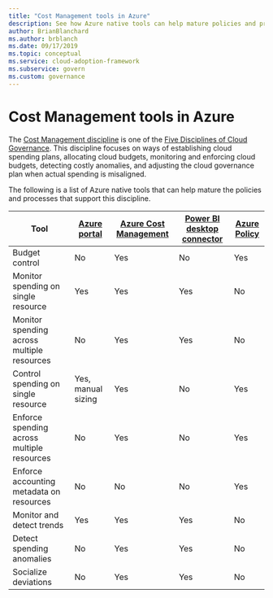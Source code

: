 ```yaml
---
title: "Cost Management tools in Azure"
description: See how Azure native tools can help mature policies and processes that support the Cost Management discipline.
author: BrianBlanchard
ms.author: brblanch
ms.date: 09/17/2019
ms.topic: conceptual
ms.service: cloud-adoption-framework
ms.subservice: govern
ms.custom: governance
---
```


# Cost Management tools in Azure

The [Cost Management discipline](./index.md) is one of the [Five Disciplines of Cloud Governance](../governance-disciplines.md). This discipline focuses on ways of establishing cloud spending plans, allocating cloud budgets, monitoring and enforcing cloud budgets, detecting costly anomalies, and adjusting the cloud governance plan when actual spending is misaligned.

The following is a list of Azure native tools that can help mature the policies and processes that support this discipline.

<!-- TODO: Content packs are deprecated. -->

| Tool | [Azure portal](https://azure.microsoft.com/features/azure-portal)  | [Azure Cost Management](/azure/cost-management-billing/cost-management-billing-overview)  | [Power BI desktop connector](/power-bi/connect-data/desktop-connect-azure-cost-management) | [Azure Policy](/azure/governance/policy/overview) |
|---------|---------|---------|---------|---------|
| Budget control     | No         | Yes         | No         | Yes         |
| Monitor spending on single resource    | Yes         | Yes         | Yes         | No         |
| Monitor spending across multiple resources    | No         | Yes        | Yes         | No         |
| Control spending on single resource     | Yes, manual sizing         | Yes         | No         | Yes         |
| Enforce spending across multiple resources    | No         | Yes         | No         | Yes         |
| Enforce accounting metadata on resources    | No         | No         | No         | Yes         |
| Monitor and detect trends     | Yes          | Yes        | Yes         | No         |
| Detect spending anomalies     | No         | Yes        | Yes         | No        |
| Socialize deviations     | No        | Yes        | Yes        | No        |
